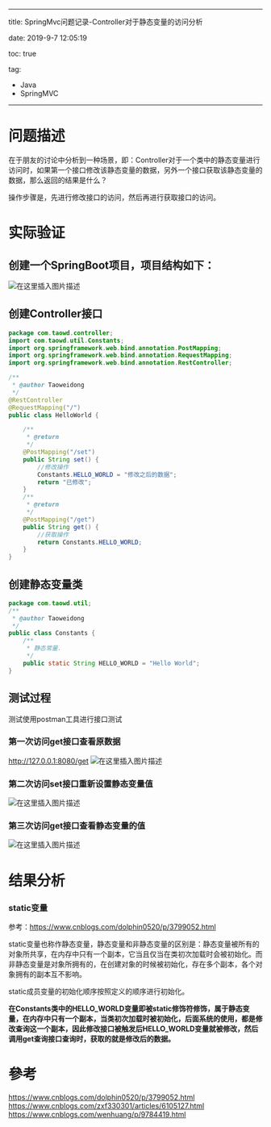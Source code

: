 ----------
title: SpringMvc问题记录-Controller对于静态变量的访问分析

date: 2019-9-7 12:05:19

toc: true

tag: 

- Java
- SpringMVC

----------

# 问题描述
在于朋友的讨论中分析到一种场景，即：Controller对于一个类中的静态变量进行访问时，如果第一个接口修改该静态变量的数据，另外一个接口获取该静态变量的数据，那么返回的结果是什么？

操作步骤是，先进行修改接口的访问，然后再进行获取接口的访问。

# 实际验证
##  创建一个SpringBoot项目，项目结构如下：
![在这里插入图片描述](https://img-blog.csdnimg.cn/20190625213857879.png?x-oss-process=image/watermark,type_ZmFuZ3poZW5naGVpdGk,shadow_10,text_aHR0cHM6Ly9ibG9nLmNzZG4ubmV0L3Rhb3dlaWRvbmcx,size_16,color_FFFFFF,t_70)

## 创建Controller接口

```java
package com.taowd.controller;
import com.taowd.util.Constants;
import org.springframework.web.bind.annotation.PostMapping;
import org.springframework.web.bind.annotation.RequestMapping;
import org.springframework.web.bind.annotation.RestController;

/**
 * @author Taoweidong
 */
@RestController
@RequestMapping("/")
public class HelloWorld {

    /**
     * @return
     */
    @PostMapping("/set")
    public String set() {
        //修改操作
        Constants.HELLO_WORLD = "修改之后的数据";
        return "已修改";
    }
    /**
     * @return
     */
    @PostMapping("/get")
    public String get() {
        //获取操作
        return Constants.HELLO_WORLD;
    }
}

```

## 创建静态变量类

```java
package com.taowd.util;
/**
 * @author Taoweidong
 */
public class Constants {
    /**
     * 静态常量.
     */
    public static String HELLO_WORLD = "Hello World";
}

```

## 测试过程
测试使用postman工具进行接口测试

### 第一次访问get接口查看原数据
http://127.0.0.1:8080/get
![在这里插入图片描述](https://img-blog.csdnimg.cn/20190625214859404.png?x-oss-process=image/watermark,type_ZmFuZ3poZW5naGVpdGk,shadow_10,text_aHR0cHM6Ly9ibG9nLmNzZG4ubmV0L3Rhb3dlaWRvbmcx,size_16,color_FFFFFF,t_70)
### 第二次访问set接口重新设置静态变量值
![在这里插入图片描述](https://img-blog.csdnimg.cn/20190625215124672.png?x-oss-process=image/watermark,type_ZmFuZ3poZW5naGVpdGk,shadow_10,text_aHR0cHM6Ly9ibG9nLmNzZG4ubmV0L3Rhb3dlaWRvbmcx,size_16,color_FFFFFF,t_70)
### 第三次访问get接口查看静态变量的值
![在这里插入图片描述](https://img-blog.csdnimg.cn/20190625215335765.png?x-oss-process=image/watermark,type_ZmFuZ3poZW5naGVpdGk,shadow_10,text_aHR0cHM6Ly9ibG9nLmNzZG4ubmV0L3Rhb3dlaWRvbmcx,size_16,color_FFFFFF,t_70)
# 结果分析
### static变量
参考：https://www.cnblogs.com/dolphin0520/p/3799052.html

static变量也称作静态变量，静态变量和非静态变量的区别是：静态变量被所有的对象所共享，在内存中只有一个副本，它当且仅当在类初次加载时会被初始化。而非静态变量是对象所拥有的，在创建对象的时候被初始化，存在多个副本，各个对象拥有的副本互不影响。

static成员变量的初始化顺序按照定义的顺序进行初始化。

**在Constants类中的HELLO_WORLD变量即被static修饰符修饰，属于静态变量，在内存中只有一个副本，当类初次加载时被初始化，后面系统的使用，都是修改查询这一个副本，因此修改接口被触发后HELLO_WORLD变量就被修改，然后调用get查询接口查询时，获取的就是修改后的数据。**

# 參考
https://www.cnblogs.com/dolphin0520/p/3799052.html
https://www.cnblogs.com/zxf330301/articles/6105127.html
https://www.cnblogs.com/wenhuang/p/9784419.html
